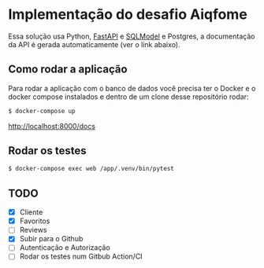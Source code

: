 # Implementação do desafio Aiqfome

Essa solução usa Python, [FastAPI](https://fastapi.tiangolo.com/) e [SQLModel](https://sqlmodel.tiangolo.com/) e Postgres, a documentação da API é gerada automaticamente (ver o link abaixo).

## Como rodar a aplicação

Para rodar a aplicação com o banco de dados você precisa ter o Docker e o docker compose instalados e dentro de um clone desse repositório rodar:

```bash
$ docker-compose up
```

<http://localhost:8000/docs>


## Rodar os testes
```bash
$ docker-compose exec web /app/.venv/bin/pytest
```

## TODO

- [x] Cliente
- [x] Favoritos
- [ ] Reviews
- [x] Subir para o Github
- [ ] Autenticação e Autorização
- [ ] Rodar os testes num Gitbub Action/CI
